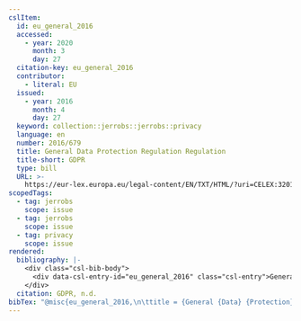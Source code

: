 ```yaml
---
cslItem:
  id: eu_general_2016
  accessed:
    - year: 2020
      month: 3
      day: 27
  citation-key: eu_general_2016
  contributor:
    - literal: EU
  issued:
    - year: 2016
      month: 4
      day: 27
  keyword: collection::jerrobs::jerrobs::privacy
  language: en
  number: 2016/679
  title: General Data Protection Regulation Regulation
  title-short: GDPR
  type: bill
  URL: >-
    https://eur-lex.europa.eu/legal-content/EN/TXT/HTML/?uri=CELEX:32016R0679&from=DE
scopedTags:
  - tag: jerrobs
    scope: issue
  - tag: jerrobs
    scope: issue
  - tag: privacy
    scope: issue
rendered:
  bibliography: |-
    <div class="csl-bib-body">
      <div data-csl-entry-id="eu_general_2016" class="csl-entry">General Data Protection Regulation Regulation, no. 2016/679. https://eur-lex.europa.eu/legal-content/EN/TXT/HTML/?uri=CELEX:32016R0679&#38;from=DE</div>
    </div>
  citation: GDPR, n.d.
bibTex: "@misc{eu_general_2016,\n\ttitle = {General {Data} {Protection} {Regulation} {Regulation}},\n\thowpublished = {https://eur-lex.europa.eu/legal-content/EN/TXT/HTML/?uri=CELEX:32016R0679&from=DE},\n}\n\n"
---
```

